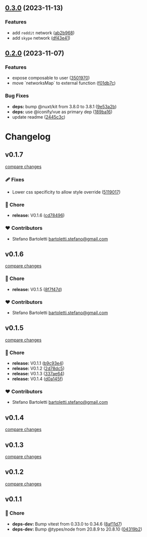 

## [0.3.0](https://github.com/stefanobartoletti/nuxt-social-share/compare/v0.2.0...v0.3.0) (2023-11-13)


### Features

* add `reddit` network ([ab2b968](https://github.com/stefanobartoletti/nuxt-social-share/commit/ab2b968b81ca267b78bf74ed9a2ecccd5c6a37c8))
* add `skype` network ([df43e41](https://github.com/stefanobartoletti/nuxt-social-share/commit/df43e41a8cebde916c67c6311fe75b791ee8e75e))

## [0.2.0](https://github.com/stefanobartoletti/nuxt-social-share/compare/v0.1.7...v0.2.0) (2023-11-07)


### Features

* expose composable to user ([3501970](https://github.com/stefanobartoletti/nuxt-social-share/commit/3501970168b275b017f338e9d5c505f465f0081a))
* move \`networksMap\` to external function ([f01db7c](https://github.com/stefanobartoletti/nuxt-social-share/commit/f01db7c7109c0b1c5df992a7569c4246606d2c75))


### Bug Fixes

* **deps:** bump @nuxt/kit from 3.8.0 to 3.8.1 ([9e53a2b](https://github.com/stefanobartoletti/nuxt-social-share/commit/9e53a2be4efacad228cd4c4a5387b7c3394346db))
* **deps:** use @iconify/vue as primary dep ([189ba16](https://github.com/stefanobartoletti/nuxt-social-share/commit/189ba16fccf7deec3d07e99347adbcc5328a7b07))
* update readme ([2445c3c](https://github.com/stefanobartoletti/nuxt-social-share/commit/2445c3c554f4132f4312a77f77379b41b0ef556e))

# Changelog


## v0.1.7

[compare changes](https://github.com/stefanobartoletti/nuxt-social-share/compare/v0.1.6...v0.1.7)

### 🩹 Fixes

- Lower css specificity to allow style override ([5119017](https://github.com/stefanobartoletti/nuxt-social-share/commit/5119017))

### 🏡 Chore

- **release:** V0.1.6 ([cd78496](https://github.com/stefanobartoletti/nuxt-social-share/commit/cd78496))

### ❤️ Contributors

- Stefano Bartoletti <bartoletti.stefano@gmail.com>

## v0.1.6

[compare changes](https://github.com/stefanobartoletti/nuxt-social-share/compare/v0.1.5...v0.1.6)

### 🏡 Chore

- **release:** V0.1.5 ([8f7f47d](https://github.com/stefanobartoletti/nuxt-social-share/commit/8f7f47d))

### ❤️ Contributors

- Stefano Bartoletti <bartoletti.stefano@gmail.com>

## v0.1.5

[compare changes](https://github.com/stefanobartoletti/nuxt-social-share/compare/v0.1.1...v0.1.5)

### 🏡 Chore

- **release:** V0.1.1 ([b9c93e4](https://github.com/stefanobartoletti/nuxt-social-share/commit/b9c93e4))
- **release:** V0.1.2 ([2d78dc5](https://github.com/stefanobartoletti/nuxt-social-share/commit/2d78dc5))
- **release:** V0.1.3 ([337ae64](https://github.com/stefanobartoletti/nuxt-social-share/commit/337ae64))
- **release:** V0.1.4 ([d0a145f](https://github.com/stefanobartoletti/nuxt-social-share/commit/d0a145f))

### ❤️ Contributors

- Stefano Bartoletti <bartoletti.stefano@gmail.com>

## v0.1.4

[compare changes](https://github.com/stefanobartoletti/nuxt-social-share/compare/v0.1.3...v0.1.4)

## v0.1.3

[compare changes](https://github.com/stefanobartoletti/nuxt-social-share/compare/v0.1.2...v0.1.3)

## v0.1.2

[compare changes](https://github.com/stefanobartoletti/nuxt-social-share/compare/v0.1.1...v0.1.2)

## v0.1.1


### 🏡 Chore

- **deps-dev:** Bump vitest from 0.33.0 to 0.34.6 ([8af11d7](https://github.com/stefanobartoletti/nuxt-social-share/commit/8af11d7))
- **deps-dev:** Bump @types/node from 20.8.9 to 20.8.10 ([04319b2](https://github.com/stefanobartoletti/nuxt-social-share/commit/04319b2))